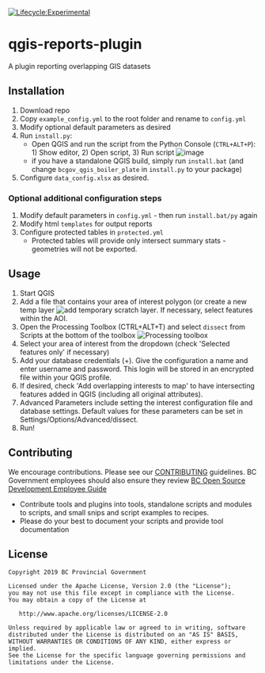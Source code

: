 [![Lifecycle:Experimental](https://img.shields.io/badge/Lifecycle-Experimental-339999)](<Redirect-URL>)
# qgis-reports-plugin
A plugin reporting overlapping GIS datasets

## Installation
1. Download repo
2. Copy `example_config.yml` to the root folder and rename to `config.yml`
3. Modify optional default parameters as desired
4. Run `install.py`:
    - Open QGIS and run the script from the Python Console (`CTRL+ALT+P`): 1) Show editor, 2) Open script, 3) Run script
    ![image](https://user-images.githubusercontent.com/38586679/175171494-0aa1e977-ed1f-49f0-b31d-d0f33d5deee0.png)
    - if you have a standalone QGIS build, simply run `install.bat` (and change `bcgov_qgis_boiler_plate` in `install.py` to your package)
5. Configure `data_config.xlsx` as desired. 
<!-- TODO - add more explanation on data config. -->

### Optional additional configuration steps
1. Modify default parameters in `config.yml` - then run `install.bat/py` again
2. Modify html `templates` for output reports
3. Configure protected tables in `protected.yml`
    - Protected tables will provide only intersect summary stats - geometries will not be exported.

## Usage
1. Start QGIS
2. Add a file that contains your area of interest polygon (or create a new temp layer ![add temporary scratch layer](https://user-images.githubusercontent.com/38586679/177222992-26296bd0-e5fb-4f2f-9a70-5b1aa700de27.png). If necessary, select features within the AOI.
3. Open the Processing Toolbox (CTRL+ALT+T) and select `dissect` from Scripts at the bottom of the toolbox
![Processing toolbox](https://user-images.githubusercontent.com/38586679/177223206-ca622e66-5db8-4a51-af80-df61e8caf1df.png)
4. Select your area of interest from the dropdown (check 'Selected features only' if necessary)
5. Add your database credentials (+). Give the configuration a name and enter username and password. This login will be stored in an encrypted file within your QGIS profile.
6. If desired, check 'Add overlapping interests to map' to have intersecting features added in QGIS (including all original attributes).
7. Advanced Parameters include setting the interest configuration file and database settings. Default values for these parameters can be set in Settings/Options/Advanced/dissect.
8. Run!

## Contributing
We encourage contributions. Please see our [CONTRIBUTING](https://github.com/bcgov/gis-pantry/blob/master/CONTRIBUTING.md) guidelines. BC Government employees should also ensure they review [BC Open Source Development Employee Guide](https://github.com/bcgov/BC-Policy-Framework-For-GitHub/blob/master/BC-Open-Source-Development-Employee-Guide/README.md) 
* Contribute tools and plugins into tools, standalone scripts and modules to scripts, and small snips and script examples to recipes.
* Please do your best to document your scripts and provide tool documentation 

## License
    Copyright 2019 BC Provincial Government

    Licensed under the Apache License, Version 2.0 (the "License");
    you may not use this file except in compliance with the License.
    You may obtain a copy of the License at

       http://www.apache.org/licenses/LICENSE-2.0

    Unless required by applicable law or agreed to in writing, software
    distributed under the License is distributed on an "AS IS" BASIS,
    WITHOUT WARRANTIES OR CONDITIONS OF ANY KIND, either express or implied.
    See the License for the specific language governing permissions and
    limitations under the License.
